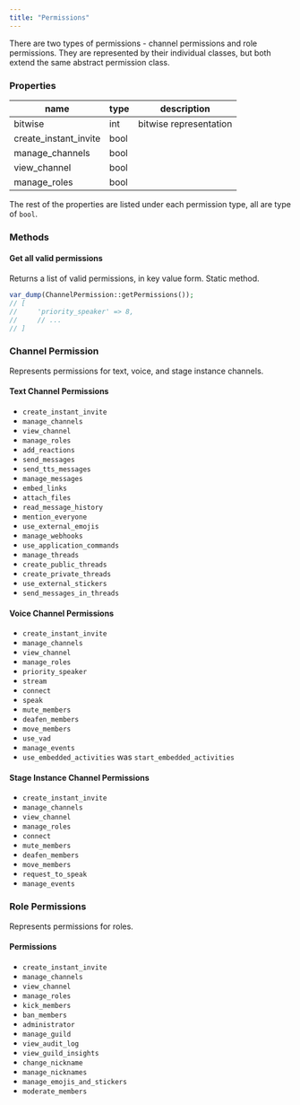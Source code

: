 ```yaml
---
title: "Permissions"
---
```


There are two types of permissions - channel permissions and role permissions. They are represented by their individual classes, but both extend the same abstract permission class.

### Properties

| name                    | type | description            |
| ----------------------- | ---- | ---------------------- |
| bitwise                 | int  | bitwise representation |
| create\_instant\_invite | bool |                        |
| manage\_channels        | bool |                        |
| view\_channel           | bool |                        |
| manage\_roles           | bool |                        |

The rest of the properties are listed under each permission type, all are type of `bool`.

### Methods

#### Get all valid permissions

Returns a list of valid permissions, in key value form. Static method.

```php
var_dump(ChannelPermission::getPermissions());
// [
//     'priority_speaker' => 8,
//     // ...
// ]
```

### Channel Permission

Represents permissions for text, voice, and stage instance channels.

#### Text Channel Permissions

- `create_instant_invite`
- `manage_channels`
- `view_channel`
- `manage_roles`
- `add_reactions`
- `send_messages`
- `send_tts_messages`
- `manage_messages`
- `embed_links`
- `attach_files`
- `read_message_history`
- `mention_everyone`
- `use_external_emojis`
- `manage_webhooks`
- `use_application_commands`
- `manage_threads`
- `create_public_threads`
- `create_private_threads`
- `use_external_stickers`
- `send_messages_in_threads`

#### Voice Channel Permissions

- `create_instant_invite`
- `manage_channels`
- `view_channel`
- `manage_roles`
- `priority_speaker`
- `stream`
- `connect`
- `speak`
- `mute_members`
- `deafen_members`
- `move_members`
- `use_vad`
- `manage_events`
- `use_embedded_activities` was `start_embedded_activities`

#### Stage Instance Channel Permissions

- `create_instant_invite`
- `manage_channels`
- `view_channel`
- `manage_roles`
- `connect`
- `mute_members`
- `deafen_members`
- `move_members`
- `request_to_speak`
- `manage_events`

### Role Permissions

Represents permissions for roles.

#### Permissions

- `create_instant_invite`
- `manage_channels`
- `view_channel`
- `manage_roles`
- `kick_members`
- `ban_members`
- `administrator`
- `manage_guild`
- `view_audit_log`
- `view_guild_insights`
- `change_nickname`
- `manage_nicknames`
- `manage_emojis_and_stickers`
- `moderate_members`

